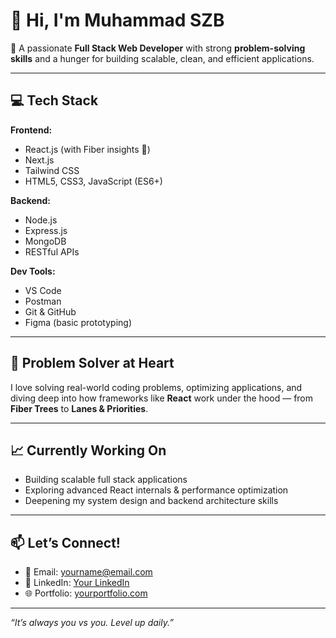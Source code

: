 # 👋 Hi, I'm Muhammad SZB

🚀 A passionate **Full Stack Web Developer** with strong **problem-solving skills** and a hunger for building scalable, clean, and efficient applications.

---

## 💻 Tech Stack

**Frontend:**
- React.js (with Fiber insights 💪)
- Next.js
- Tailwind CSS
- HTML5, CSS3, JavaScript (ES6+)

**Backend:**
- Node.js
- Express.js
- MongoDB
- RESTful APIs

**Dev Tools:**
- VS Code
- Postman
- Git & GitHub
- Figma (basic prototyping)

---

## 🧠 Problem Solver at Heart

I love solving real-world coding problems, optimizing applications, and diving deep into how frameworks like **React** work under the hood — from **Fiber Trees** to **Lanes & Priorities**.

---

## 📈 Currently Working On
- Building scalable full stack applications
- Exploring advanced React internals & performance optimization
- Deepening my system design and backend architecture skills

---

## 📫 Let’s Connect!

- 📧 Email: yourname@email.com
- 💼 LinkedIn: [Your LinkedIn](https://www.linkedin.com/)
- 🌐 Portfolio: [yourportfolio.com](https://yourportfolio.com)

---

*“It’s always you vs you. Level up daily.”*
